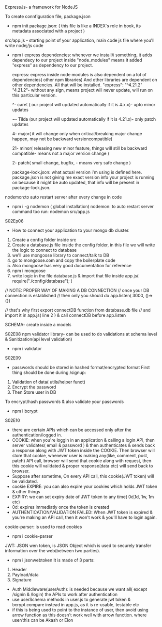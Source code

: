 ExpressJs- a framework for NodeJS

To create connfiguration file, package.json

- npm init
  package.json: ( this file is like a INDEX's role in book, its metadata associated with a project )

src/app.js - starting point of your application, main code js file where you'll write nodej/js code

- npm i express
  dependencies: whenever we install/i something, it adds dependecy to our project inside "node_modules" means it added "express" as dependency to our project.

  express: express inside node modules is also dependent on a lot of dependencies( other npm libraries) And other libraries are dependent on other dependencies. All that will be installed.
  "express": "^4.21.2"
  "4.21.2"- without any sign, means project will never update, will run on this particular version.

  ^- caret ( our project will updated automatically if it is 4.x.x)- upto minor updates

  ~- Tilda (our project will updated automatically if it is 4.21.x)- only patch updates

  4- major( it will change only when critical/breaking major change happen, may not be backward versioncompatible)

  21- minor( releasing new minor feature, things will still be backward compatible- means not a major version change )

  2- patch( small change, bugfix, - means very safe change )

  package-lock.json: what actual version i'm using is defined here. package.json is not giving me exact version info your project is running on because it might be auto updated, that info will be present in package-lock.json.

nodemon:to auto restart server after every change in code

- npm i -g nodemon ( global installation)
  nodemon: to auto restart server
  command too run: nodemon src/app.js

S02Ep06

- How to connect your application to your mongo db cluster.

1. Create a config folder inside src
2. Create a database.js file inside the config folder, in this file we will write the logic to connect to database
3. we'll use mongoose library to connect/talk to DB
4. go to mongoose.com and copy the boilerplate code
5. Also mongoose has very good documentation for reference
6. npm i mongoose
7. write logic in the file database.js & import that file inside app.js( require("./config/database"); )

// NOTE: PROPER WAY OF MAKING A DB CONNECTION
// once your DB connection is established
// then only you should do app.listen( 3000, ()=>{})

// that's why first export connectDB function from database.db file
// and import it in app.js( line 2 ) & call connectDB before app.listen

SCHEMA- create inside a models

S02E08
npm validator library- can be used to do validations at schema level
& Sanitization(api level validation)

- npm i validator

S02E09

- passwords should be stored in hashed format/encrypted format
  First thing should be done during /signup:

1. Validation of data( utils/helper funct)
2. Encrypt the password
3. Then Store user in DB

To encrypt/hash passwords & also validate your passwords

- npm i bcrypt

S02E10

- there are certain APIs which can be accessed only after the authentication/logged in.
- COOKIE: when you're loggin in an application & calling a login API, then server validates( email & password ) & then authenticates & sends back a response along with JWT token inside the COOKIE. Then browser will store that cookie, whenever user is making any(like, comment, post, patch) API call, browser will send that cookie along with request, then this cookie will validated & proper response(data etc) will send back to browser.
- Suppose after sometime, On every API call, this cookie(JWT token) will be validated.
- cookie EXPIRE: you can also expire your cookies which holds JWT token & other things
- EXPIRY: we can set expiry date of JWT token to any time( 0d,1d, 1w, 1m etc)
- 0d: expires immediatly once the token is created
- AUTHENTICATION/VALIDATION FAILED: When JWT token is expired & you're making an API call, then it won't work & you'll have to login again.

cookie-parser: is used to read cookies

- npm i cookie-parser

JWT: JSON wen token, is JSON Object which is used to securely transfer information over the web(between two parties).

- npm i jsonwebtoken
  It is made of 3 parts:

1. Header
2. Payload/data
3. Signature

- Auth Middleware(userAuth): is needed because we want all( except /signin & /login) the APIs to work after authentication
- use userSchema methods in user.js to generate jwt token & bcrypt.compare instead in app.js, as it is re-usable, testable etc
- if this is being used to point to the instance of user, then avoid using arrow function as this doesn't work well with arrow function. where user/this can be Akash or Elon
